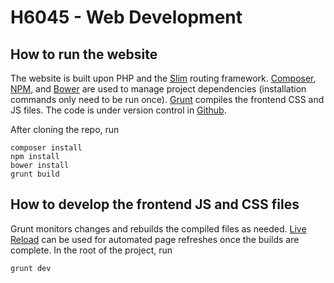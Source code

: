 # H6045 - Web Development #

## How to run the website ##

The website is built upon PHP and the [Slim](https://www.slimframework.com/) routing framework.  [Composer](https://getcomposer.org/), [NPM](https://www.npmjs.com/), and [Bower](https://bower.io/) are used to manage project dependencies (installation commands only need to be run once).  [Grunt](http://gruntjs.com/) compiles the frontend CSS and JS files.  The code is under version control in [Github](https://github.com/mike-stumpf/ITB-COMPH6044).

After cloning the repo, run
```
composer install
npm install
bower install
grunt build
```


## How to develop the frontend JS and CSS files ##

Grunt monitors changes and rebuilds the compiled files as needed.  [Live Reload](https://chrome.google.com/webstore/detail/livereload/jnihajbhpnppcggbcgedagnkighmdlei?hl=en) can be used for automated page refreshes once the builds are complete.  In the root of the project, run
```
grunt dev
```